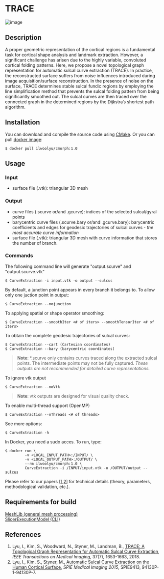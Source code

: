 # TRACE

![image](https://user-images.githubusercontent.com/9325798/47695186-d2222880-dbce-11e8-9dc3-513faed8a40b.png)

## Description
A proper geometric representation of the cortical regions is a fundamental task for cortical shape analysis and landmark extraction. However, a significant challenge has arisen due to the highly variable, convoluted cortical folding patterns. Here, we propose a novel topological graph representation for automatic sulcal curve extraction (TRACE). In practice, the reconstructed surface suffers from noise influences introduced during image acquisition/surface reconstruction. In the presence of noise on the surface, TRACE determines stable sulcal fundic regions by employing the line simplification method that prevents the sulcal folding pattern from being significantly smoothed out. The sulcal curves are then traced over the connected graph in the determined regions by the Dijkstra’s shortest path algorithm.

## Installation
You can download and compile the source code using <a href="https://cmake.org/">CMake</a>. Or you can pull <a href="https://hub.docker.com/r/ilwoolyu/cmorph/">docker image</a>:
```
$ docker pull ilwoolyu/cmorph:1.0
```
## Usage
### Input
* surface file (.vtk): triangular 3D mesh
### Output
* curve files (.scurve or/and .gcurve): indices of the selected sulcal/gyral points
* barycentric curve files (.scurve.bary or/and .gcurve.bary): barycentric coefficients and edges for geodesic trajectories of sulcal curves - *the most accurate curve information*
* surface file (.vtk): triangular 3D mesh with curve information that stores the number of branch.
### Commands
The following command line will generate "output.scurve" and "output.scurve.vtk"
```
$ CurveExtraction -i input.vtk -o output --sulcus
```
By default, a junction point appears in every branch it belongs to. To allow only one juction point in output:
```
$ CurveExtraction --nojunction
```
To applying spatial or shape operator smoothing:
```
$ CurveExtraction --smoothIter <# of iters> --smoothTensorIter <# of iters>
```
To obtain the complete geodesic trajectories of sulcal curves:
```
$ CurveExtraction --cart (Cartesian coordinates)
$ CurveExtraction --bary (barycentric coordinates)
```
>**Note**: *.scurve only contains curves traced along the extracted sulcal points. The intermediate points may not be fully captured. *These outputs are not recommended for detailed curve representations.*

To ignore vtk output
```
$ CurveExtraction --noVtk
```
>**Note**: vtk outputs are designed for visual quality check.

To enable multi-thread support (OpenMP)
```
$ CurveExtraction --nThreads <# of threads>
```
See more options:
```
$ CurveExtraction -h
```
In Docker, you need a sudo acces. To run, type:
```
$ docker run \
         -v <LOCAL_INPUT_PATH>:/INPUT/ \
         -v <LOCAL_OUTPUT_PATH>:/OUTPUT/ \
         --rm ilwoolyu/cmorph:1.0 \
         CurveExtraction -i /INPUT/input.vtk -o /OUTPUT/output --sulcus
```
Please refer to our papers [[1](#ref1),[2](#ref2)] for technical details (theory, parameters, methodological validation, etc.).

## Requirements for build
<a href="https://github.com/ilwoolyu/MeshLib">MeshLib (general mesh processing)</a><br />
<a href="https://github.com/Slicer/SlicerExecutionModel">SlicerExecutionModel (CLI)</a>

## References
<ol>
<li><a id="ref1"></a>Lyu, I., Kim, S., Woodward, N., Styner, M., Landman, B., <a href="http://dx.doi.org/10.1109/TMI.2017.2787589">TRACE: A Topological Graph Representation for Automatic Sulcal Curve Extraction</a>, <i>IEEE Transactions on Medical Imaging</i>, 37(7), 1653-1663, 2018.</li>
<li><a id="ref2"></a>Lyu, I., Kim, S., Styner, M., <a href="http://dx.doi.org/10.1117/12.2078291">Automatic Sulcal Curve Extraction on the Human Cortical Surface</a>, <i>SPIE Medical Imaging 2015</i>, SPIE9413, 94130P-1-94130P-7.</li>
</ol>
